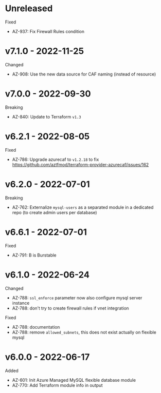 # Unreleased

Fixed
  * AZ-937: Fix Firewall Rules condition

# v7.1.0 - 2022-11-25

Changed
  * AZ-908: Use the new data source for CAF naming (instead of resource)

# v7.0.0 - 2022-09-30

Breaking
  * AZ-840: Update to Terraform `v1.3`

# v6.2.1 - 2022-08-05

Fixed
  * AZ-786: Upgrade azurecaf to `v1.2.18` to fix https://github.com/aztfmod/terraform-provider-azurecaf/issues/162

# v6.2.0 - 2022-07-01

Breaking
  * AZ-762: Externalize `mysql-users` as a separated module in a dedicated repo (to create admin users per database)

# v6.6.1 - 2022-07-01

Fixed
  * AZ-791: B is Burstable

# v6.1.0 - 2022-06-24

Changed
  * AZ-788: `ssl_enforce` parameter now also configure mysql server instance
  * AZ-788: don't try to create firewall rules if vnet integration

Fixed
  * AZ-788: documentation
  * AZ-788: remove `allowed_subnets`, this does not exist actually on flexible mysql

# v6.0.0 - 2022-06-17

Added
  * AZ-601: Init Azure Managed MySQL flexible database module
  * AZ-770: Add Terraform module info in output
